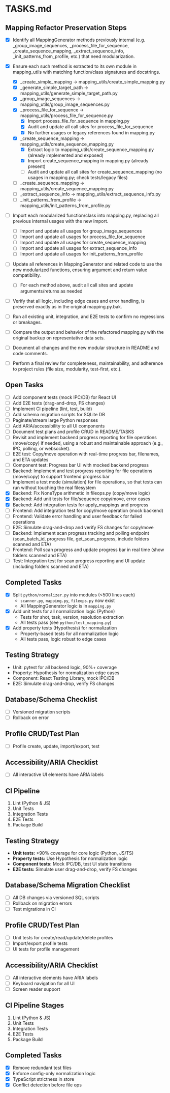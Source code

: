 # TASKS.md

## Mapping Refactor Preservation Steps
- [x] Identify all MappingGenerator methods previously internal (e.g. _group_image_sequences, _process_file_for_sequence, _create_sequence_mapping, _extract_sequence_info, _init_patterns_from_profile, etc.) that need modularization.
- [x] Ensure each such method is extracted to its own module in mapping_utils with matching function/class signatures and docstrings.
    - [x] _create_simple_mapping → mapping_utils/create_simple_mapping.py
    - [x] _generate_simple_target_path → mapping_utils/generate_simple_target_path.py
    - [x] _group_image_sequences → mapping_utils/group_image_sequences.py
    - [x] _process_file_for_sequence → mapping_utils/process_file_for_sequence.py
        - [x] Import process_file_for_sequence in mapping.py
        - [x] Audit and update all call sites for process_file_for_sequence
        - [x] No further usages or legacy references found in mapping.py
    - [x] _create_sequence_mapping → mapping_utils/create_sequence_mapping.py
        - [x] Extract logic to mapping_utils/create_sequence_mapping.py (already implemented and exposed)
        - [x] Import create_sequence_mapping in mapping.py (already present)
        - [ ] Audit and update all call sites for create_sequence_mapping (no usages in mapping.py; check tests/legacy files)
    - [ ] _create_sequence_mapping → mapping_utils/create_sequence_mapping.py
    - [ ] _extract_sequence_info → mapping_utils/extract_sequence_info.py
    - [ ] _init_patterns_from_profile → mapping_utils/init_patterns_from_profile.py
- [ ] Import each modularized function/class into mapping.py, replacing all previous internal usages with the new import.
    - [ ] Import and update all usages for group_image_sequences
    - [ ] Import and update all usages for process_file_for_sequence
    - [ ] Import and update all usages for create_sequence_mapping
    - [ ] Import and update all usages for extract_sequence_info
    - [ ] Import and update all usages for init_patterns_from_profile
- [ ] Update all references in MappingGenerator and related code to use the new modularized functions, ensuring argument and return value compatibility.
    - [ ] For each method above, audit all call sites and update arguments/returns as needed
- [ ] Verify that all logic, including edge cases and error handling, is preserved exactly as in the original mapping.py.bak.
- [ ] Run all existing unit, integration, and E2E tests to confirm no regressions or breakages.
- [ ] Compare the output and behavior of the refactored mapping.py with the original backup on representative data sets.
- [ ] Document all changes and the new modular structure in README and code comments.
- [ ] Perform a final review for completeness, maintainability, and adherence to project rules (file size, modularity, test-first, etc.).



## Open Tasks
- [ ] Add component tests (mock IPC/DB) for React UI
- [ ] Add E2E tests (drag-and-drop, FS changes)
- [ ] Implement CI pipeline (lint, test, build)
- [ ] Add schema migration scripts for SQLite DB
- [ ] Paginate/stream large Python responses
- [ ] Add ARIA/accessibility to all UI components
- [ ] Document test plans and profile CRUD in README/TASKS
- [ ] Revisit and implement backend progress reporting for file operations (move/copy) if needed, using a robust and maintainable approach (e.g., IPC, polling, or websocket).
- [ ] E2E test: Copy/move operation with real-time progress bar, filenames, and ETA updates
- [ ] Component test: Progress bar UI with mocked backend progress
- [ ] Backend: Implement and test progress reporting for file operations (move/copy) to support frontend progress bar
- [ ] Implement a test mode (simulation) for file operations, so that tests can run without touching the real filesystem
- [x] Backend: Fix NoneType arithmetic in fileops.py (copy/move logic)
- [x] Backend: Add unit tests for file/sequence copy/move, error cases
- [x] Backend: Add integration tests for apply_mappings and progress
- [ ] Frontend: Add integration test for copy/move operation (mock backend)
- [ ] Frontend: Validate error handling and user feedback for failed operations
- [ ] E2E: Simulate drag-and-drop and verify FS changes for copy/move
- [ ] Backend: Implement scan progress tracking and polling endpoint (scan_batch_id, progress file, get_scan_progress, include folders scanned and ETA)
- [ ] Frontend: Poll scan progress and update progress bar in real time (show folders scanned and ETA)
- [ ] Test: Integration test for scan progress reporting and UI update (including folders scanned and ETA)

## Completed Tasks
- [x] Split `python/normalizer.py` into modules (<500 lines each)
    - `scanner.py`, `mapping.py`, `fileops.py` now exist
    - All MappingGenerator logic is in `mapping.py`
- [x] Add unit tests for all normalization logic (Python)
    - Tests for shot, task, version, resolution extraction
    - All tests pass (see `python/test_mapping.py`)
- [x] Add property tests (Hypothesis) for normalization
    - Property-based tests for all normalization logic
    - All tests pass, logic robust to edge cases

## Testing Strategy
- Unit: pytest for all backend logic, 90%+ coverage
- Property: Hypothesis for normalization edge cases
- Component: React Testing Library, mock IPC/DB
- E2E: Simulate drag-and-drop, verify FS changes

## Database/Schema Checklist
- [ ] Versioned migration scripts
- [ ] Rollback on error

## Profile CRUD/Test Plan
- [ ] Profile create, update, import/export, test

## Accessibility/ARIA Checklist
- [ ] All interactive UI elements have ARIA labels

## CI Pipeline
1. Lint (Python & JS)
2. Unit Tests
3. Integration Tests
4. E2E Tests
5. Package Build

## Testing Strategy
- **Unit tests:** >90% coverage for core logic (Python, JS/TS)
- **Property tests:** Use Hypothesis for normalization logic
- **Component tests:** Mock IPC/DB, test UI state transitions
- **E2E tests:** Simulate user drag-and-drop, verify FS changes

## Database/Schema Migration Checklist
- [ ] All DB changes via versioned SQL scripts
- [ ] Rollback on migration errors
- [ ] Test migrations in CI

## Profile CRUD/Test Plan
- [ ] Unit tests for create/read/update/delete profiles
- [ ] Import/export profile tests
- [ ] UI tests for profile management

## Accessibility/ARIA Checklist
- [ ] All interactive elements have ARIA labels
- [ ] Keyboard navigation for all UI
- [ ] Screen reader support

## CI Pipeline Stages
1. Lint (Python & JS)
2. Unit Tests
3. Integration Tests
4. E2E Tests
5. Package Build

## Completed Tasks
- [x] Remove redundant test files
- [x] Enforce config-only normalization logic
- [x] TypeScript strictness in store
- [x] Conflict detection before file ops 